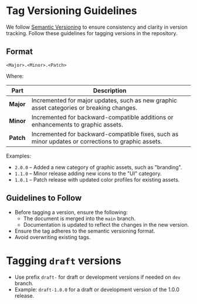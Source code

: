 # Tag Versioning Guidelines

We follow [Semantic Versioning](https://semver.org/) to ensure consistency and clarity in version tracking. Follow these guidelines for tagging versions in the repository.

## Format

```
<Major>.<Minor>.<Patch>
```

Where:

| Part      | Description                                                            |
| --------- | ---------------------------------------------------------------------- |
| **Major** | Incremented for major updates, such as new graphic asset categories or breaking changes. |
| **Minor** | Incremented for backward-compatible additions or enhancements to graphic assets. |
| **Patch** | Incremented for backward-compatible fixes, such as minor updates or corrections to graphic assets. |

Examples:

- `2.0.0` – Added a new category of graphic assets, such as "branding".
- `1.1.0` – Minor release adding new icons to the "UI" category.
- `1.0.1` – Patch release with updated color profiles for existing assets.

## Guidelines to Follow

- Before tagging a version, ensure the following:
  - The document is merged into the `main` branch.
  - Documentation is updated to reflect the changes in the new version.
- Ensure the tag adheres to the semantic versioning format.
- Avoid overwriting existing tags.

# Tagging `draft` versions
- Use prefix `draft-` for draft or development versions if needed on `dev` branch.
- Example: `draft-1.0.0` for a draft or development version of the 1.0.0 release.
